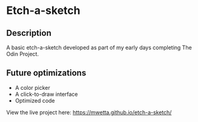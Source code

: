 # Etch-a-sketch

## Description
A basic etch-a-sketch developed as part of my early days completing The Odin Project.  

## Future optimizations
- A color picker
- A click-to-draw interface
- Optimized code

View the live project here: https://mwetta.github.io/etch-a-sketch/
